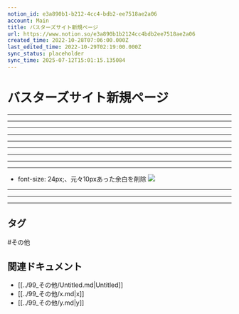 ```yaml
---
notion_id: e3a890b1-b212-4cc4-bdb2-ee7518ae2a06
account: Main
title: バスターズサイト新規ページ
url: https://www.notion.so/e3a890b1b2124cc4bdb2ee7518ae2a06
created_time: 2022-10-28T07:06:00.000Z
last_edited_time: 2022-10-29T02:19:00.000Z
sync_status: placeholder
sync_time: 2025-07-12T15:01:15.135084
---
```

# バスターズサイト新規ページ

---
---
---
---
---
---
---
---
---
- font-size: 24px;、元々10pxあった余白を削除
  ![](https://prod-files-secure.s3.us-west-2.amazonaws.com/736adce6-a3a4-4a64-9f74-d9aa055c96d2/c269baf5-9b1f-417e-8fa1-7d8b93fca894/Untitled.png?X-Amz-Algorithm=AWS4-HMAC-SHA256&X-Amz-Content-Sha256=UNSIGNED-PAYLOAD&X-Amz-Credential=ASIAZI2LB4663QMXJKSH%2F20250719%2Fus-west-2%2Fs3%2Faws4_request&X-Amz-Date=20250719T051302Z&X-Amz-Expires=3600&X-Amz-Security-Token=IQoJb3JpZ2luX2VjEIT%2F%2F%2F%2F%2F%2F%2F%2F%2F%2FwEaCXVzLXdlc3QtMiJHMEUCIE5cyjCE7Mg4UsZlICx9iys%2B7lEmlIrOqUnEMgPYCTx4AiEAzju006ruu2S5TYrQo53jOi4dkK7t9dL%2Bx5%2B4f%2Fg7CugqiAQInf%2F%2F%2F%2F%2F%2F%2F%2F%2F%2FARAAGgw2Mzc0MjMxODM4MDUiDI%2Bqf22aKb0Dm6TQPCrcA3km0ElvP%2Fz%2FGYMHTSqeKGJyq4dJh6OMdks6CHPBxNgzzP%2Ffkfvp8DGw%2F4mASRRJv1Em7TX4NRqxWRZRersBPMn%2FHFhqqcokW2ZXA7zqPsnAUbYUg%2FXQukf0CEGPeQY7v%2FEf0WV4iubTsG5h87xu4k1W1X2SzDHdxAKT1MypQqvJ7uJfusgQoDHgbNgUpugOo9Y2u%2F4Bin%2F2MsCdSO9L0l76%2BmNSY%2BqraDmwdRQuSbEbBRvKFIYhdCBx%2FMEvTalqTm%2FWgDA%2BqwEzSy3i4P8chqn1L3pTQahjzOhfNZjP60iVdVBJ2FnsbHptVH5%2FPjLYHTbuejT7OyxUDD%2BCa5t9C5OtmBv914SFqIv0nnJMP2Ii0o8CqbVhGM8xZm9eQMSuw%2BwQdzPHzNxGXSbFXZT0O7KrAz6iKstDWLSRRTEtzQWj42Bg%2FRASdKWU%2FYwEit3MCcAmH3MyYA5VktSGhkE5JnVhoza%2FgqN47FnQSA3cao%2FIjDAo0F0dp1UuJ8gkJYv9pEI1z%2Fr8mxE4Fgwqzs8c9PayJiKvDQ0dkFV1p%2FsM8aQPA9aQ8D91tHY%2FijtjTb6zhfj1pnDz%2F%2B6YtsxOQ2cYlR7WDifBW9tmybXJshd2u4BB1hw%2BsP4KiUtFppVQMN2q7MMGOqUBDrR2ArI%2FhGyjcorfXjfBHt4sEjR1GzP55VD%2FuuFKd%2FiRZLiycshxvvlv7zR36XxwzFE58%2FAf7%2BPZaznxmM4US6XlHvnINFWhnxyBgw57mf%2BK11Yb88%2B%2BiJwBUyswGhQMf0Kk6y%2BwDUSOBSDB9q%2FqMJikibtE%2B8KzevYGBarLk1wSxfkyD2RXTMbWSCPEdHFpYbzXfeFkoWUyrDE6qBmX9FVPjBMQ&X-Amz-Signature=a72e6d5f179e8bc6c1f48a65e6d7314d863264cd24f5e1d1232e803e28de9826&X-Amz-SignedHeaders=host&x-amz-checksum-mode=ENABLED&x-id=GetObject)
---
---
---

## タグ

#その他 

## 関連ドキュメント

- [[../99_その他/Untitled.md|Untitled]]
- [[../99_その他/x.md|x]]
- [[../99_その他/y.md|y]]
